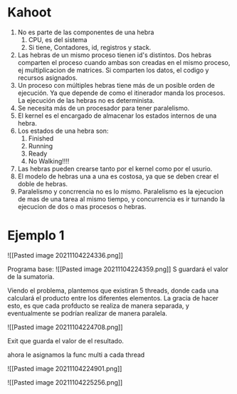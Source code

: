 # Kahoot

1. No es parte de las componentes de una hebra
	1.  CPU, es del sistema
	2.  Si tiene, Contadores, id, registros y stack. 
2. Las hebras de un mismo proceso tienen id's distintos. Dos hebras comparten el proceso cuando ambas son creadas en el mismo proceso, ej multiplicacion de matrices. Si comparten los datos, el codigo y recursos asignados. 
3. Un proceso con múltiples hebras tiene más de un posible orden de ejecución. Ya que depende de como el itinerador manda los procesos. La ejecución de las hebras no es determinista.
4. Se necesita más de un procesador para tener paralelismo.
5. El kernel es el encargado de almacenar los estados internos de una hebra.
6. Los estados de una hebra son:
	1. Finished
	2. Running
	3. Ready
	4. No Walking!!!! 
7. Las hebras pueden crearse tanto por el kernel  como por el usurio.
8. El modelo de hebras una a una es costosa, ya que se deben crear el doble de hebras.
9. Paralelismo y concrrencia no es lo mismo. Paralelismo es la ejecucion de mas de una tarea al mismo tiempo, y concurrencia es ir turnando la ejecucion de dos o mas procesos o hebras.

# Ejemplo 1

![[Pasted image 20211104224336.png]]

Programa base: 
![[Pasted image 20211104224359.png]]
S guardará el valor de la sumatoria.

Viendo el problema, plantemos que existiran 5 threads, donde cada una calculará el producto entre los diferentes elementos. La gracia de hacer esto, es que cada profducto se realiza de manera separada, y eventualmente se podrían realizar de manera paralela.

![[Pasted image 20211104224708.png]]

Exit que guarda el valor de el resultado. 

ahora le asignamos la func multi a cada thread

![[Pasted image 20211104224901.png]]

![[Pasted image 20211104225256.png]]